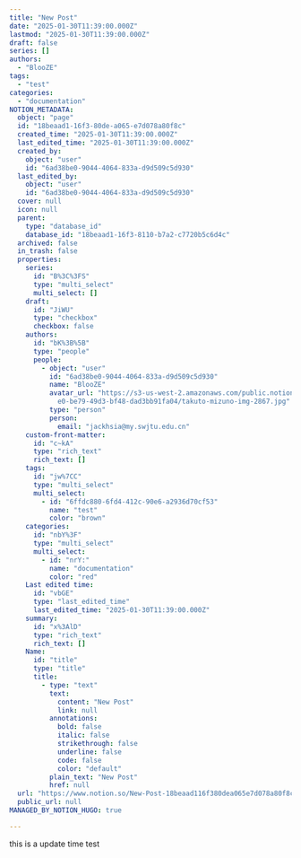 ```yaml
---
title: "New Post"
date: "2025-01-30T11:39:00.000Z"
lastmod: "2025-01-30T11:39:00.000Z"
draft: false
series: []
authors:
  - "BlooZE"
tags:
  - "test"
categories:
  - "documentation"
NOTION_METADATA:
  object: "page"
  id: "18beaad1-16f3-80de-a065-e7d078a80f8c"
  created_time: "2025-01-30T11:39:00.000Z"
  last_edited_time: "2025-01-30T11:39:00.000Z"
  created_by:
    object: "user"
    id: "6ad38be0-9044-4064-833a-d9d509c5d930"
  last_edited_by:
    object: "user"
    id: "6ad38be0-9044-4064-833a-d9d509c5d930"
  cover: null
  icon: null
  parent:
    type: "database_id"
    database_id: "18beaad1-16f3-8110-b7a2-c7720b5c6d4c"
  archived: false
  in_trash: false
  properties:
    series:
      id: "B%3C%3FS"
      type: "multi_select"
      multi_select: []
    draft:
      id: "JiWU"
      type: "checkbox"
      checkbox: false
    authors:
      id: "bK%3B%5B"
      type: "people"
      people:
        - object: "user"
          id: "6ad38be0-9044-4064-833a-d9d509c5d930"
          name: "BlooZE"
          avatar_url: "https://s3-us-west-2.amazonaws.com/public.notion-static.com/01b7e1\
            e0-be79-49d3-bf48-dad3bb91fa04/takuto-mizuno-img-2867.jpg"
          type: "person"
          person:
            email: "jackhsia@my.swjtu.edu.cn"
    custom-front-matter:
      id: "c~kA"
      type: "rich_text"
      rich_text: []
    tags:
      id: "jw%7CC"
      type: "multi_select"
      multi_select:
        - id: "6ffdc880-6fd4-412c-90e6-a2936d70cf53"
          name: "test"
          color: "brown"
    categories:
      id: "nbY%3F"
      type: "multi_select"
      multi_select:
        - id: "nrY:"
          name: "documentation"
          color: "red"
    Last edited time:
      id: "vbGE"
      type: "last_edited_time"
      last_edited_time: "2025-01-30T11:39:00.000Z"
    summary:
      id: "x%3AlD"
      type: "rich_text"
      rich_text: []
    Name:
      id: "title"
      type: "title"
      title:
        - type: "text"
          text:
            content: "New Post"
            link: null
          annotations:
            bold: false
            italic: false
            strikethrough: false
            underline: false
            code: false
            color: "default"
          plain_text: "New Post"
          href: null
  url: "https://www.notion.so/New-Post-18beaad116f380dea065e7d078a80f8c"
  public_url: null
MANAGED_BY_NOTION_HUGO: true

---
```



this is a update time test

